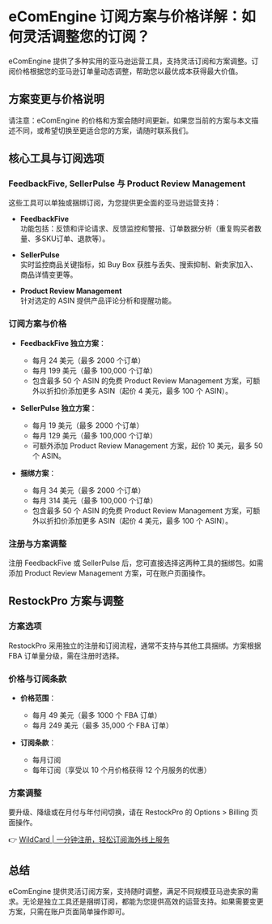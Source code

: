 # eComEngine 订阅方案与价格详解：如何灵活调整您的订阅？

eComEngine 提供了多种实用的亚马逊运营工具，支持灵活订阅和方案调整。订阅价格根据您的亚马逊订单量动态调整，帮助您以最优成本获得最大价值。

## 方案变更与价格说明

请注意：eComEngine 的价格和方案会随时间更新。如果您当前的方案与本文描述不同，或希望切换至更适合您的方案，请随时联系我们。

## 核心工具与订阅选项

### FeedbackFive, SellerPulse 与 Product Review Management

这些工具可以单独或捆绑订阅，为您提供更全面的亚马逊运营支持：

- **FeedbackFive**  
  功能包括：反馈和评论请求、反馈监控和警报、订单数据分析（重复购买者数量、多SKU订单、退款等）。

- **SellerPulse**  
  实时监控商品关键指标，如 Buy Box 获胜与丢失、搜索抑制、新卖家加入、商品详情变更等。

- **Product Review Management**  
  针对选定的 ASIN 提供产品评论分析和提醒功能。

### 订阅方案与价格

- **FeedbackFive 独立方案**：  
  - 每月 24 美元（最多 2000 个订单）  
  - 每月 199 美元（最多 100,000 个订单）  
  - 包含最多 50 个 ASIN 的免费 Product Review Management 方案，可额外以折扣价添加更多 ASIN（起价 4 美元，最多 100 个 ASIN）。

- **SellerPulse 独立方案**：  
  - 每月 19 美元（最多 2000 个订单）  
  - 每月 129 美元（最多 100,000 个订单）  
  - 可额外添加 Product Review Management 方案，起价 10 美元，最多 50 个 ASIN。

- **捆绑方案**：  
  - 每月 34 美元（最多 2000 个订单）  
  - 每月 314 美元（最多 100,000 个订单）  
  - 包含最多 50 个 ASIN 的免费 Product Review Management 方案，可额外以折扣价添加更多 ASIN（起价 4 美元，最多 100 个 ASIN）。

### 注册与方案调整

注册 FeedbackFive 或 SellerPulse 后，您可直接选择这两种工具的捆绑包。如需添加 Product Review Management 方案，可在账户页面操作。

## RestockPro 方案与调整

### 方案选项

RestockPro 采用独立的注册和订阅流程，通常不支持与其他工具捆绑。方案根据 FBA 订单量分级，需在注册时选择。

### 价格与订阅条款

- **价格范围**：  
  - 每月 49 美元（最多 1000 个 FBA 订单）  
  - 每月 249 美元（最多 35,000 个 FBA 订单）

- **订阅条款**：  
  - 每月订阅  
  - 每年订阅（享受以 10 个月价格获得 12 个月服务的优惠）

### 方案调整

要升级、降级或在月付与年付间切换，请在 RestockPro 的 Options > Billing 页面操作。

👉 [WildCard | 一分钟注册，轻松订阅海外线上服务](https://bbtdd.com/WildCard)

## 总结

eComEngine 提供灵活订阅方案，支持随时调整，满足不同规模亚马逊卖家的需求。无论是独立工具还是捆绑订阅，都能为您提供高效的运营支持。如果需要变更方案，只需在账户页面简单操作即可。